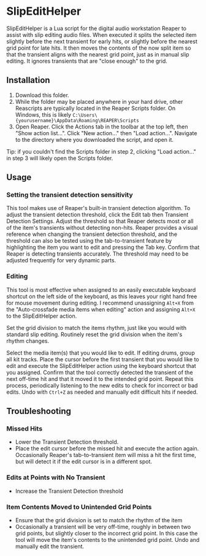 # SlipEditHelper

SlipEditHelper is a Lua script for the digital audio workstation Reaper to assist with slip editing audio files. When executed it splits the selected item slightly before the next transient for early hits, or slightly before the nearest grid point for late hits. It then moves the contents of the now split item so that the transient aligns with the nearest grid point, just as in manual slip editing. It ignores transients that are "close enough" to the grid.

## Installation

1. Download this folder.
2. While the folder may be placed anywhere in your hard drive, other Reascripts are typically located in the Reaper Scripts folder. On Windows, this is likely `C:\Users\{yourusername}\AppData\Roaming\REAPER\Scripts`
3. Open Reaper. Click the Actions tab in the toolbar at the top left, then "Show action list...". Click "New action..." then "Load action...". Navigate to the directory where you downloaded the script, and open it.

Tip: if you couldn't find the Scripts folder in step 2, clicking "Load action..." in step 3 will likely open the Scripts folder.

## Usage

### Setting the transient detection sensitivity

This tool makes use of Reaper's built-in transient detection algorithm. To adjust the transient detection threshold, click the Edit tab then Transient Detection Settings. Adjust the threshold so that Reaper detects most or all of the item's transients without detecting non-hits. Reaper provides a visual reference when changing the transient detection threshold, and the threshold can also be tested using the tab-to-transient feature by highlighting the item you want to edit and pressing the Tab key. Confirm that Reaper is detecting transients accurately. The threshold may need to be adjusted frequently for very dynamic parts.

### Editing

This tool is most effective when assigned to an easily executable keyboard shortcut on the left side of the keyboard, as this leaves your right hand free for mouse movement during editing. I recommend unassigning `Alt+X` from the "Auto-crossfade media items when editing" action and assigning `Alt+X` to the SlipEditHelper action.

Set the grid division to match the items rhythm, just like you would with standard slip editing. Routinely reset the grid division when the item's rhythm changes.

Select the media item(s) that you would like to edit. If editing drums, group all kit tracks. Place the cursor before the first transient that you would like to edit and execute the SlipEditHelper action using the keyboard shortcut that you assigned. Confirm that the tool correctly detected the transient of the next off-time hit and that it moved it to the intended grid point. Repeat this process, periodically listening to the new edits to check for incorrect or bad edits. Undo with `Ctrl+Z` as needed and manually edit difficult hits if needed.

## Troubleshooting

### Missed Hits

- Lower the Transient Detection threshold.
- Place the edit cursor before the missed hit and execute the action again. Occasionally Reaper's tab-to-transient item will miss a hit the first time, but will detect it if the edit cursor is in a different spot.

### Edits at Points with No Transient

- Increase the Transient Detection threshold

### Item Contents Moved to Unintended Grid Points

- Ensure that the grid division is set to match the rhythm of the item
- Occasionally a transient will be very off-time, roughly in between two grid points, but slightly closer to the incorrect grid point. In this case the tool will move the item's contents to the unintended grid point. Undo and manually edit the transient.
